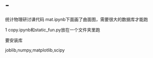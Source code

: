 # -
统计物理研讨课代码
mat.ipynb下面画了曲面图，需要很大的数据库才能跑

1 copy.ipynb和static_fun.py放在一个文件夹里跑

要安装库

joblib,numpy,matplotlib,scipy
